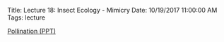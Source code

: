 Title: Lecture 18: Insect Ecology - Mimicry
Date: 10/19/2017 11:00:00 AM
Tags: lecture


[Pollination (PPT)](/pdfs/pollination.ppt)
